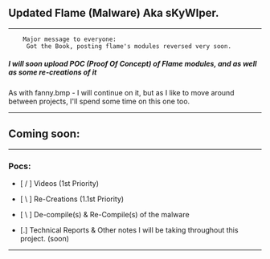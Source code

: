 

## Updated Flame (Malware) Aka sKyWIper.

---------------
        Major message to everyone:
         Got the Book, posting flame's modules reversed very soon.


##### I will soon upload POC (Proof Of Concept) of Flame modules, and as well as some re-creations of it
As with fanny.bmp - I will continue on it, but as I like to move around between projects, I'll spend some time on this one too.

---------------

## Coming soon:

---------------

### Pocs:

- [ / ] Videos (1st Priority)

- [ \ ] Re-Creations (1.1st Priority)

- [ \ ] De-compile(s) & Re-Compile(s) of the malware

- [.]  Technical Reports & Other notes I will be taking throughout this project. (soon)

---------------


